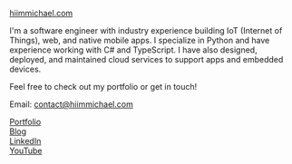 [hiimmichael.com](http://hiimmichael.com)

I'm a software engineer with industry experience building IoT (Internet of Things), web, and native mobile apps. I specialize in Python and have experience working with C# and TypeScript. I have also designed, deployed, and maintained cloud services to support apps and embedded devices.

Feel free to check out my portfolio or get in touch!

Email: contact@hiimmichael.com

[Portfolio](http://hiimmichael.com) <br /> 
[Blog](http://blog.hiimmichael.com) <br /> 
[LinkedIn](https://www.linkedin.com/in/hiimmichael/) <br />
[YouTube](https://www.youtube.com/channel/UCZwc7R-YvTEKMJgr2ftkSyg) <br />
